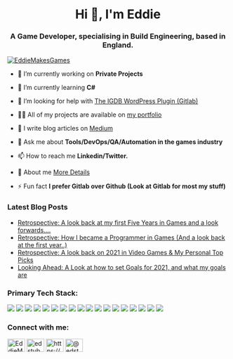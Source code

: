 <h1 align="center">Hi 👋, I'm Eddie</h1>
<h3 align="center">A Game Developer, specialising in Build Engineering, based in England.</h3>

<p align="left"> <a href="https://twitter.com/EddieMakesGames" target="blank"><img src="https://img.shields.io/twitter/follow/EddieMakesGames?logo=twitter&style=for-the-badge" alt="EddieMakesGames" /></a> </p>

- 🔭 I’m currently working on **Private Projects**

- 🌱 I’m currently learning **C#**

- 🤝 I’m looking for help with [The IGDB WordPress Plugin (Gitlab)](https://gitlab.com/edstub207/IGDB-Modern)

- 👨‍💻 All of my projects are available on [my portfolio](http://edstub.co.uk/)

- 📝 I write blog articles on [Medium](https://edstub207.medium.com/)

- 💬 Ask me about **Tools/DevOps/QA/Automation in the games industry**

- 📫 How to reach me **Linkedin/Twitter.**

- 📄 About me [More Details](http://edstub.co.uk/about.html)

- ⚡ Fun fact **I prefer Gitlab over Github (Look at Gitlab for most my stuff)**

### Latest Blog Posts
<!-- BLOG-POST-LIST:START -->
- [Retrospective: A look back at my first Five Years in Games and a look forwards….](https://medium.com/edstub207/retrospective-a-look-back-at-my-first-five-years-in-games-and-a-look-fowards-6230d3be8365?source=rss-bd08f63309c9------2)
- [Retrospective: How I became a Programmer in Games &lpar;And a look back at the first year..&rpar;](https://medium.com/edstub207/retrospective-how-i-became-a-programmer-in-games-and-a-look-back-at-the-first-year-b4333693d324?source=rss-bd08f63309c9------2)
- [Retrospective: A look back on 2021 in Video Games &amp; My Personal Top Picks](https://medium.com/edstub207/retrospective-a-look-back-on-2021-in-video-games-my-personal-top-picks-a727f1147ae?source=rss-bd08f63309c9------2)
- [Looking Ahead: A Look at how to set Goals for 2021, and what my goals are](https://medium.com/edstub207/looking-ahead-a-look-at-how-to-set-goals-for-2021-and-what-my-goals-are-fff828fd1151?source=rss-bd08f63309c9------2)
<!-- BLOG-POST-LIST:END -->

<h3 align="left">Primary Tech Stack:</h3>
                <!--Badges examples https://github.com/Ileriayo/markdown-badges & https://simpleicons.org/ -->
                <a href="https://www.nvidia.com/en-gb/"> <img src="https://img.shields.io/badge/Custom%20PC-Nvidia%20%26%20Intel-blue?logo=nvidia&logoColor=white"></a>
                <a href="https://store.google.com/gb/config/pixel_7_pro"><img src="https://img.shields.io/badge/Phone-Pixel%207%20Pro%20-%230078D7?logo=googleplay&logoColor=white"></a>
                <a href="https://www.microsoft.com/windows"><img src="https://img.shields.io/badge/Desktop%20OS-Windows%2011-%230078D7?logo=windows&logoColor=white"></a>
                <a href="https://www.microsoft.com/edge"><img src="https://img.shields.io/badge/Browser-Microsoft%20Edge-%230078D7?logo=microsoft-edge&logoColor=white"></a>
                <a href="https://visualstudio.microsoft.com/vs"><img src="https://img.shields.io/badge/IDE-Visual%20Studio%20Code%20-%230078D7?logo=visual-studio&logoColor=white"></a>
                <a href="https://www.ubuntu.com/"><img src="https://img.shields.io/badge/WSL%20distro-Ubuntu-%230078D7?logo=ubuntu&logoColor=white"></a>
                <a href="https://gitlab.com/"><img src="https://img.shields.io/badge/VCM-Gitlab-%230078D7?logo=Gitlab&logoColor=white"></a>
                <a href="https://getbootstrap.com/"><img src="https://img.shields.io/badge/Frontend%20framework-Bootstrap-%230078D7?logo=bootstrap&logoColor=white"></a>
                <a href="https://docs.microsoft.com/en-us/cpp/?view=msvc-160"><img src="https://img.shields.io/badge/Game%20Dev%20Language-C++-%230078D7?logo=c%2B%2B&logoColor=white"></a>
                <a href="https://azure.microsoft.com/"><img src="https://img.shields.io/badge/Cloud%20platform-Microsoft%20Azure-%230078D7?logo=microsoft-azure&logoColor=white"></a>
                <a href="https://dotnet.microsoft.com/apps/aspnet"><img src="https://img.shields.io/badge/Backend%20framework-Asp.net-%230078D7?logo=dotnet&logoColor=white"></a>
                <a href="https://docs.microsoft.com/en-us/dotnet/csharp/"><img src="https://img.shields.io/badge/Currently%20Learning-C%23-%230078D7?logo=C#&logoColor=white"></a>
                <a href="https://docs.microsoft.com/en-us/powershell/scripting/overview?view=powershell-7"><img src="https://img.shields.io/badge/Shell%20-Powershell-%230078D7?logo=PowerShell&logoColor=white"></a>
                <a href="https://www.unrealengine.com/en-US/"><img src="https://img.shields.io/badge/Build%20Pipeline-Horde-%230078D7?logo=unreal%20engine&logoColor=blue"></a>
                <a href="https://www.postman.com/"><img src="https://img.shields.io/badge/API%20Coverage-Postman-%230078D7?logo=Postman&logoColor=white"></a>
                <a href="https://www.docker.com/"><img src="https://img.shields.io/badge/Backend%20Service-Docker-%230078D7?logo=Docker&logoColor=white"></a>
                <a href="https://www.unrealengine.com/en-US/"><img src="https://img.shields.io/badge/Public%20Game%20Engine-UE5-%230078D7?logo=unreal%20engine&logoColor=white"></a>
               <a href="https://www.ansible.com/"><img src="https://img.shields.io/badge/Config%20Management-Ansible-%230078D7?logo=ansible&logoColor=white"></a>

<h3 align="left">Connect with me:</h3>
<p align="left">
<a href="https://twitter.com/EddieMakesGames" target="blank"><img align="center" src="https://cdn.jsdelivr.net/npm/simple-icons@3.0.1/icons/twitter.svg" alt="EddieMakesGames" height="30" width="40" /></a>
<a href="https://linkedin.com/in/edstub" target="blank"><img align="center" src="https://cdn.jsdelivr.net/npm/simple-icons@3.0.1/icons/linkedin.svg" alt="edstub" height="30" width="40" /></a>
<a href="https://stackoverflow.com/users/6488234/eddie-stubbington?tab=profile" target="blank"><img align="center" src="https://cdn.jsdelivr.net/npm/simple-icons@3.0.1/icons/stackoverflow.svg" alt="https://stackoverflow.com/users/6488234/eddie-stubbington?tab=profile" height="30" width="40" /></a>
<a href="https://medium.com/@edstub207" target="blank"><img align="center" src="https://cdn.jsdelivr.net/npm/simple-icons@3.0.1/icons/medium.svg" alt="@edstub207" height="30" width="40" /></a>
</p>
